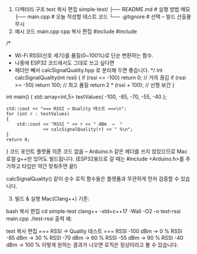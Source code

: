 1. 디렉터리 구조
text
복사
편집
simple-test/
├── README.md        # 실행 방법 메모
├── main.cpp         # 오늘 작성할 테스트 코드
└── .gitignore       # 선택 – 빌드 산출물 무시
2. 예시 코드 main.cpp
cpp
복사
편집
#include <iostream>
#include <array>

/*
 *  Wi-Fi RSSI(신호 세기)를 품질(0~100%)로 단순 변환하는 함수.
 *  나중에 ESP32 코드에서도 그대로 쓰고 싶다면
 *  헤더만 빼서  calcSignalQuality.hpp  로 분리해 두면 좋습니다.
 */
int calcSignalQuality(int rssi)
{
    if (rssi <= -100) return 0;      // 거의 끊김
    if (rssi >=  -50) return 100;    // 최고 품질
    return 2 * (rssi + 100);         // 선형 보간
}

int main()
{
    std::array<int,5> testValues{ -100, -85, -70, -55, -40 };

    std::cout << "=== RSSI → Quality 테스트 ===\n";
    for (int r : testValues)
    {
        std::cout << "RSSI " << r << " dBm  →  "
                  << calcSignalQuality(r) << " %\n";
    }
    return 0;
}
코드 포인트
플랫폼 의존 코드 없음 – Arduino.h 같은 헤더를 쓰지 않았으므로 Mac 로컬 g++만 있어도 빌드됩니다.
(ESP32용으로 갈 때는 #include <Arduino.h>를 추가하고 타입만 약간 맞춰주면 끝!)

calcSignalQuality() 같이 순수 로직 함수들은 플랫폼과 무관하게 먼저 검증할 수 있습니다.

3. 빌드 & 실행
Mac(Clang++) 기준:

bash
복사
편집
cd simple-test
clang++ -std=c++17 -Wall -O2 -o test-rssi main.cpp
./test-rssi
출력 예:

text
복사
편집
=== RSSI → Quality 테스트 ===
RSSI -100 dBm  →  0 %
RSSI -85 dBm   →  30 %
RSSI -70 dBm   →  60 %
RSSI -55 dBm   →  90 %
RSSI -40 dBm   →  100 %
이렇게 원하는 결과가 나오면 로직은 정상이라고 볼 수 있습니다.


